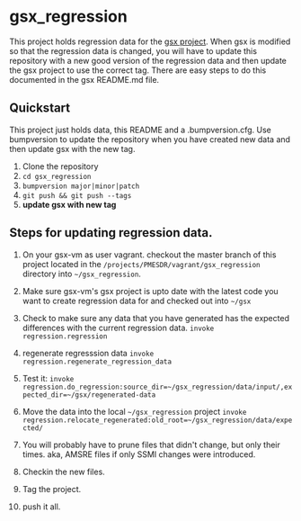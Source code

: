 # gsx_regression

This project holds regression data for the [gsx project](https://bitbucket.org/nsidc/gsx).  When gsx is modified so that the regression data is changed, you will have to update this repository with a new good version of the regression data and then update the gsx project to use the correct tag.  There are easy steps to do this documented in the gsx README.md file.

## Quickstart

This project just holds data, this README and a .bumpversion.cfg.  Use
bumpversion to update the repository when you have created new data and then
update gsx with the new tag.

1. Clone the repository
2. `cd gsx_regression`
3. `bumpversion major|minor|patch`
4. `git push && git push --tags`
5. **update gsx with new tag**


## Steps for updating regression data.

1. On your gsx-vm as user vagrant.  checkout the master branch of this project located in the `/projects/PMESDR/vagrant/gsx_regression` directory into `~/gsx_regression`.

2. Make sure gsx-vm's gsx project is upto date with the latest code you want to create regression data for and checked out into `~/gsx`

3. Check to make sure any data that you have generated has the expected differences with the current regression data. ```invoke regression.regression```

4. regenerate regresssion data   ```invoke regression.regenerate_regression_data```

5. Test it:     ```invoke regression.do_regression:source_dir=~/gsx_regression/data/input/,expected_dir=~/gsx/regenerated-data```

6. Move the data into the local `~/gsx_regression` project     ```invoke regression.relocate_regenerated:old_root=~/gsx_regression/data/expected/```

7. You will probably have to prune files that didn't change, but only their times.  aka, AMSRE files if only SSMI changes were introduced.

8. Checkin the new files.

9. Tag the project.

10. push it all.
